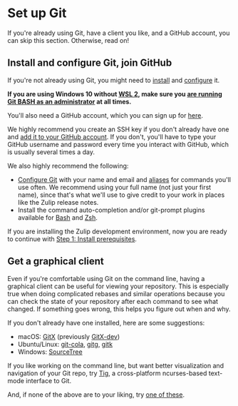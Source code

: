 # Set up Git

If you're already using Git, have a client you like, and a GitHub account, you
can skip this section. Otherwise, read on!

## Install and configure Git, join GitHub

If you're not already using Git, you might need to [install][gitbook-install]
and [configure][gitbook-setup] it.

**If you are using Windows 10 without [WSL
2](https://docs.microsoft.com/en-us/windows/wsl/wsl2-about), make sure you
[are running Git BASH as an administrator][git-bash-admin] at all times.**

You'll also need a GitHub account, which you can sign up for
[here][github-join].

We highly recommend you create an SSH key if you don't already have
one and [add it to your GitHub account][github-help-add-ssh-key]. If
you don't, you'll have to type your GitHub username and password every
time you interact with GitHub, which is usually several times a day.

We also highly recommend the following:

- [Configure Git][gitbook-config] with your name and email and
  [aliases][gitbook-aliases] for commands you'll use often. We
  recommend using your full name (not just your first name), since
  that's what we'll use to give credit to your work in places like the
  Zulip release notes.
- Install the command auto-completion and/or git-prompt plugins available for
  [Bash][gitbook-other-envs-bash] and [Zsh][gitbook-other-envs-zsh].

If you are installing the Zulip development environment, now you are ready to
continue with [Step 1: Install prerequisites](../development/setup-recommended.md#step-1-install-prerequisites).

## Get a graphical client

Even if you're comfortable using Git on the command line, having a graphical
client can be useful for viewing your repository. This is especially true
when doing complicated rebases and similar operations because you can check
the state of your repository after each command to see what changed. If
something goes wrong, this helps you figure out when and why.

If you don't already have one installed, here are some suggestions:

- macOS: [GitX][gitgui-gitx] (previously [GitX-dev][gitgui-gitxdev])
- Ubuntu/Linux: [git-cola][gitgui-gitcola], [gitg][gitgui-gitg], [gitk][gitgui-gitk]
- Windows: [SourceTree][gitgui-sourcetree]

If you like working on the command line, but want better visualization and
navigation of your Git repo, try [Tig][tig], a cross-platform ncurses-based
text-mode interface to Git.

And, if none of the above are to your liking, try [one of these][gitbook-guis].

[git-bash-admin]: ../development/setup-advanced.md#running-git-bash-as-an-administrator
[gitbook-aliases]: https://git-scm.com/book/en/v2/Git-Basics-Git-Aliases
[gitbook-config]: https://git-scm.com/book/en/v2/Customizing-Git-Git-Configuration
[gitbook-guis]: https://git-scm.com/downloads/guis
[gitbook-install]: https://git-scm.com/book/en/v2/Getting-Started-Installing-Git
[github-join]: https://github.com/join
[gitbook-setup]: https://git-scm.com/book/en/v2/Getting-Started-First-Time-Git-Setup
[gitbook-other-envs-bash]: https://git-scm.com/book/en/v2/Appendix-A%3A-Git-in-Other-Environments-Git-in-Bash
[gitbook-other-envs-zsh]: https://git-scm.com/book/en/v2/Appendix-A%3A-Git-in-Other-Environments-Git-in-Zsh
[gitgui-gitcola]: https://git-cola.github.io/
[gitgui-gitg]: https://wiki.gnome.org/Apps/Gitg
[gitgui-gitk]: https://git-scm.com/docs/gitk
[gitgui-gitx]: https://github.com/gitx/gitx/
[gitgui-gitxdev]: https://rowanj.github.io/gitx/
[gitgui-sourcetree]: https://www.sourcetreeapp.com/
[github-help-add-ssh-key]: https://help.github.com/en/articles/adding-a-new-ssh-key-to-your-github-account
[tig]: https://jonas.github.io/tig/
